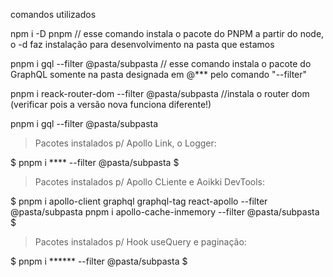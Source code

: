 comandos utilizados

npm i -D pnpm // esse comando instala o pacote do PNPM a partir do node, o -d faz instalação para desenvolvimento na pasta que estamos 

pnpm i gql --filter @pasta/subpasta // esse comando instala o pacote do GraphQL somente na pasta designada em @*** pelo comando "--filter"

pnpm i reack-router-dom --filter @pasta/subpasta //instala o router dom (verificar pois a versão nova funciona diferente!)

pnpm i gql --filter @pasta/subpasta

>Pacotes instalados p/ Apollo Link, o Logger:

$ pnpm i **** --filter @pasta/subpasta $

>Pacotes instalados p/ Apollo CLiente e Aoikki DevTools:

$ pnpm i apollo-client graphql graphql-tag react-apollo --filter @pasta/subpasta 
 pnpm i apollo-cache-inmemory --filter @pasta/subpasta $

>Pacotes instalados p/ Hook useQuery e paginação:

$ pnpm i ****** --filter @pasta/subpasta $